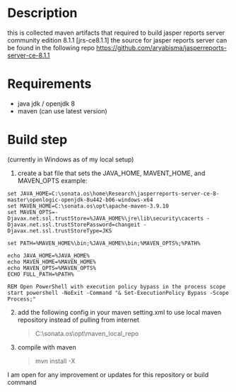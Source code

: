 # Description
this is collected maven artifacts that required to build jasper reports server community edition 8.1.1 [jrs-ce8.1.1]
the source for jasper reports server can be found in the following repo https://github.com/aryabisma/jasperreports-server-ce-8.1.1

# Requirements
- java jdk / openjdk 8
- maven (can use latest version)

# Build step 
(currently in Windows as of my local setup)
1. create a bat file that sets the JAVA_HOME, MAVENT_HOME, and MAVEN_OPTS
   example:
```@echo off
set JAVA_HOME=C:\sonata.os\home\Research\jasperreports-server-ce-8-master\openlogic-openjdk-8u442-b06-windows-x64
set MAVEN_HOME=C:\sonata.os\opt\apache-maven-3.9.10
set MAVEN_OPTS=-Djavax.net.ssl.trustStore=%JAVA_HOME%\jre\lib\security\cacerts -Djavax.net.ssl.trustStorePassword=changeit -Djavax.net.ssl.trustStoreType=JKS

set PATH=%MAVEN_HOME%\bin;%JAVA_HOME%\bin;%MAVEN_OPTS%;%PATH%

echo JAVA_HOME=%JAVA_HOME%
echo MAVEN_HOME=%MAVEN_HOME%
echo MAVEN_OPTS=%MAVEN_OPTS%
ECHO FULL_PATH=%PATH%

REM Open PowerShell with execution policy bypass in the process scope
start powershell -NoExit -Command "& Set-ExecutionPolicy Bypass -Scope Process;"
```

2. add the following config in your maven setting.xml to use local maven repository instead of pulling from internet
   ><localRepository>C:\sonata.os\opt\maven_local_repo</localRepository>
   
3. compile with maven
   >mvn install -X


I am open for any improvement or updates for this repository or build command
